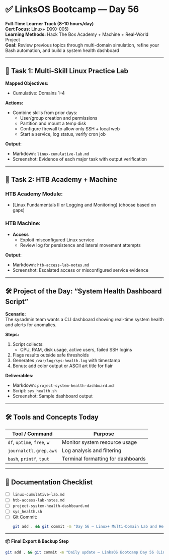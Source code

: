 # ✅ LinksOS Bootcamp — Day 56

**Full-Time Learner Track (8–10 hours/day)**  
**Cert Focus:** Linux+ (XK0-005)  
**Learning Methods:** Hack The Box Academy + Machine + Real-World Project  
**Goal:** Review previous topics through multi-domain simulation, refine your Bash automation, and build a system health dashboard

---

## 🔁 Task 1: Multi-Skill Linux Practice Lab

**Mapped Objectives:**  
- Cumulative: Domains 1–4

**Actions:**  
- Combine skills from prior days:
  - User/group creation and permissions  
  - Partition and mount a temp disk  
  - Configure firewall to allow only SSH + local web  
  - Start a service, log status, verify cron job

**Output:**  
- Markdown: `linux-cumulative-lab.md`  
- Screenshot: Evidence of each major task with output verification

---

## 🧪 Task 2: HTB Academy + Machine

### HTB Academy Module:
- [Linux Fundamentals II or Logging and Monitoring] (choose based on gaps)

### HTB Machine:
- **Access**  
  - Exploit misconfigured Linux service  
  - Review log for persistence and lateral movement attempts

**Output:**  
- Markdown: `htb-access-lab-notes.md`  
- Screenshot: Escalated access or misconfigured service evidence

---

## 🛠️ Project of the Day: “System Health Dashboard Script”

**Scenario:**  
The sysadmin team wants a CLI dashboard showing real-time system health and alerts for anomalies.

**Steps:**  
1. Script collects:
   - CPU, RAM, disk usage, active users, failed SSH logins  
2. Flags results outside safe thresholds  
3. Generates `/var/log/sys-health.log` with timestamp  
4. Bonus: add color output or ASCII art title for flair

**Deliverables:**  
- Markdown: `project-system-health-dashboard.md`  
- Script: `sys_health.sh`  
- Screenshot: Sample dashboard output

---

## 🛠️ Tools and Concepts Today

| Tool / Command     | Purpose                                         |
|--------------------|-------------------------------------------------|
| `df`, `uptime`, `free`, `w` | Monitor system resource usage        |
| `journalctl`, `grep`, `awk` | Log analysis and filtering           |
| `bash`, `printf`, `tput`    | Terminal formatting for dashboards   |

---

## 📁 Documentation Checklist

- [ ] `linux-cumulative-lab.md`  
- [ ] `htb-access-lab-notes.md`  
- [ ] `project-system-health-dashboard.md`  
- [ ] `sys_health.sh`  
- [ ] Git Commit:
  ```bash
  git add . && git commit -m "Day 56 – Linux+ Multi-Domain Lab and Health Dashboard Project" && git push origin main
  ```

---

**📦 Final Export & Backup Step**

```bash
git add . && git commit -m "Daily update – LinksOS Bootcamp Day 56 (Linux+ HTB + Dashboard Project)" && git push origin main
```
